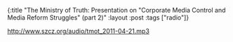 {:title "The Ministry of Truth: Presentation on \"Corporate Media Control and Media Reform Struggles\" (part 2)"
:layout :post
:tags  ["radio"]}

<http://www.szcz.org/audio/tmot_2011-04-21.mp3>

